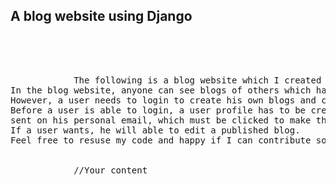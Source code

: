 <!DOCTYPE html>
<html>
    <body>

<h2>A blog website using Django</h2>

<pre>
    <div class="container">
        <div class="block two first">
            <p1>The following is a blog website which I created using Django. 
In the blog website, anyone can see blogs of others which has been published. Likewise, they are able to comment. 
However, a user needs to login to create his own blogs and can also keep them as draft or publish them. 
Before a user is able to login, a user profile has to be created providing certain information, then an email will be
sent on his personal email, which must be clicked to make the user is actived thus able to login.
If a user wants, he will able to edit a published blog.
Feel free to resuse my code and happy if I can contribute somehow.</p2>
            <div class="wrap">
            //Your content
            </div>
        </div>
    </div>
</pre>
</body>
</html>


